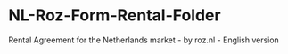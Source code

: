 # NL-Roz-Form-Rental-Folder
Rental Agreement for the Netherlands market - by roz.nl - English version
